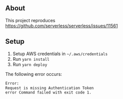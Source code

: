 ## About

This project reproduces https://github.com/serverless/serverless/issues/11561

## Setup

1. Setup AWS credentials in `~/.aws/credentials`
2. Run `yarn install`
3. Run `yarn deploy`

The following error occurs:

```bash
Error:
Request is missing Authentication Token
error Command failed with exit code 1.
```
